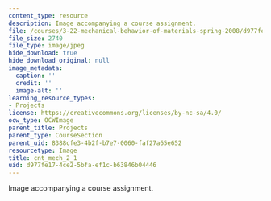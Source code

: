 ```yaml
---
content_type: resource
description: Image accompanying a course assignment.
file: /courses/3-22-mechanical-behavior-of-materials-spring-2008/d977fe174ce25bfaef1cb63846b04446_cnt_mech_2_1.jpg
file_size: 2740
file_type: image/jpeg
hide_download: true
hide_download_original: null
image_metadata:
  caption: ''
  credit: ''
  image-alt: ''
learning_resource_types:
- Projects
license: https://creativecommons.org/licenses/by-nc-sa/4.0/
ocw_type: OCWImage
parent_title: Projects
parent_type: CourseSection
parent_uid: 8388cfe3-4b2f-b7e7-0060-faf27a65e652
resourcetype: Image
title: cnt_mech_2_1
uid: d977fe17-4ce2-5bfa-ef1c-b63846b04446
---
```

Image accompanying a course assignment.